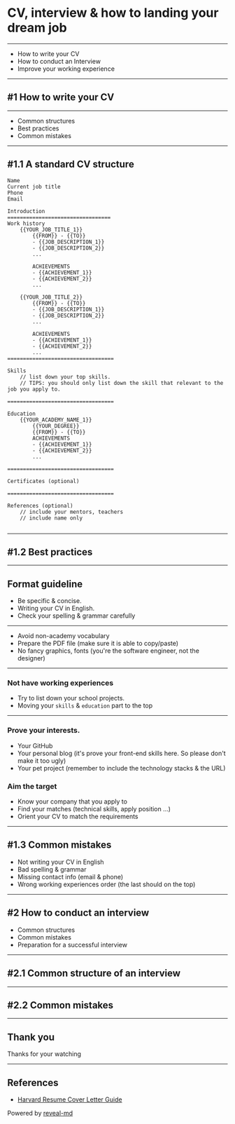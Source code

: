 # CV, interview & how to landing your dream job

---

- How to write your CV
- How to conduct an Interview
- Improve your working experience

---

## #1 How to write your CV

---

- Common structures
- Best practices
- Common mistakes

---

## #1.1 A standard CV structure

```
Name
Current job title
Phone
Email

Introduction
=================================
Work history
    {{YOUR_JOB_TITLE_1}} 
        {{FROM}} - {{TO}}
        - {{JOB_DESCRIPTION_1}}
        - {{JOB_DESCRIPTION_2}}
        ...

        ACHIEVEMENTS
        - {{ACHIEVEMENT_1}}
        - {{ACHIEVEMENT_2}}
        ...

    {{YOUR_JOB_TITLE_2}}
        {{FROM}} - {{TO}}
        - {{JOB_DESCRIPTION_1}}
        - {{JOB_DESCRIPTION_2}}
        ...

        ACHIEVEMENTS
        - {{ACHIEVEMENT_1}}
        - {{ACHIEVEMENT_2}}
        ...
==================================

Skills
    // list down your top skills.
    // TIPS: you should only list down the skill that relevant to the job you apply to.

==================================

Education
    {{YOUR_ACADEMY_NAME_1}}
        {{YOUR_DEGREE}}
        {{FROM}} - {{TO}}
        ACHIEVEMENTS
        - {{ACHIEVEMENT_1}}
        - {{ACHIEVEMENT_2}}
        ...

==================================

Certificates (optional)

==================================

References (optional)
    // include your mentors, teachers
    // include name only                    


```

---

## #1.2 Best practices

---

## Format guideline

- Be specific & concise.
- Writing your CV in English.
- Check your spelling & grammar carefully


---

- Avoid non-academy vocabulary
- Prepare the PDF file (make sure it is able to copy/paste)
- No fancy graphics, fonts (you're the software engineer, not the designer)

---

### Not have working experiences
- Try to list down your school projects.
- Moving your `skills` & `education` part to the top

----

### Prove your interests.

- Your GitHub
- Your personal blog (it's prove your front-end skills here. So please don't make it too ugly)
- Your pet project (remember to include the technology stacks & the URL)

### Aim the target

- Know your company that you apply to
- Find your matches (technical skills, apply position ...)
- Orient your CV to match the requirements

---

## #1.3 Common mistakes

- Not writing your CV in English
- Bad spelling & grammar
- Missing contact info (email & phone)
- Wrong working experiences order (the last should on the top)



---

## #2  How to conduct an interview
- Common structures
- Common mistakes
- Preparation for a successful interview

---

## #2.1 Common structure of an interview

---

## #2.2 Common mistakes

---

## Thank you

Thanks for your watching

---

## References
- [Harvard Resume Cover Letter Guide](https://ocs.fas.harvard.edu/files/ocs/files/hes-resume-cover-letter-guide.pdf?fbclid=IwAR2BBJG9aRSYIfOxaOkwDVPrhr6AzowlXLH6SbCHyMTTyVILr2lO9ZUGql4)


Powered by [reveal-md](https://www.npmjs.com/package/reveal-md)

